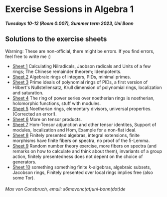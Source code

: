 # Exercise Sessions in Algebra 1
##### Tuesdays 10-12 (Room 0.007), Summer term 2023, Uni Bonn

## Solutions to the exercise sheets
Warning: These are non-official, there might be errors. If you find errors, feel free to write me :)

* [Sheet 1](Sheet01/Sheet01.pdf) Calculating Nilradicals, Jaobson radicals and Units of a few rings; The Chinese remainder theorem; Idempotents.
* [Sheet 2](Sheet02/Sheet02.pdf) Algebraic rings of integers, PIDs, minimal primes.
* [Sheet 3](Sheet03/Sheet03.pdf) Prime ideals of polynomial rings of PIDs, a first version of Hilbert's Nullstellensatz, Krull dimension of polynomial rings, localization and saturation.
* [Sheet 4](Sheet04/Sheet04.pdf) The ring of power series over noetherian rings is noetherian, holomorphic functions, stuff with modules.
* [Sheet 5](Sheet05/Sheet05.pdf) Noetherian rings, elementary divisors, universal properties. (Corrected an error!).
* [Sheet 6](Sheet06/Sheet06.pdf) More on tensor products. 
* [Sheet 7](Sheet07/Sheet07.pdf) Hom-Tensor adjunction and other tensor identites, Support of modules, localization and Hom, Example for a non-flat ideal.
* [Sheet 8](Sheet08/Sheet08.pdf) Finitely presented algebras, integral extensions, finite morphisms have finite fibers on spectra, no proof of the 5-Lemma.
* [Sheet 9](Sheet09/Sheet09.pdf) Random number theory exercise, more fibers on spectra (and remarks on how to calculate and think about them), invariants of a group action, finitely presentedness does not depent on the choice of generators.
* [Sheet 10](Sheet10/Sheet10.pdf) something something finite $k$-algebras, algebraic subsets, Jacobson rings, Finitely presented over local rings implies free (also some Tor). 


###### Max von Consbruch, email: s6mavonc(at)uni-bonn(dot)de
